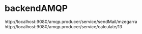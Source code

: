 # backendAMQP

http://localhost:9080/amqp.producer/service/sendMail/mzegarra
http://localhost:9080/amqp.producer/service/calculate/13

